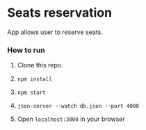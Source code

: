 # Seats reservation
App allows user to reserve seats.

### How to run

1. Clone this repo.
2. ```
   npm install
   ```
3. ```
   npm start
   ```
4. ```
   json-server --watch db.json --port 4000
   ```
5. Open `localhost:3000` in your browser